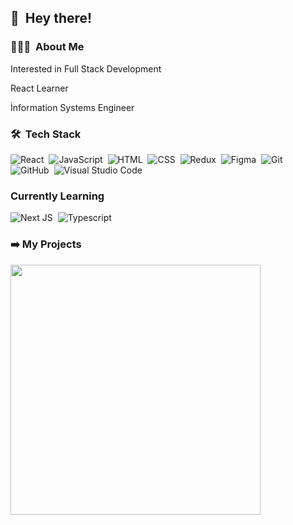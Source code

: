 
## 👋 &nbsp;Hey there!

### 👨🏻‍💻 &nbsp;About Me

<p>Interested in Full Stack Development</p>
<p>React Learner</p>
<p>İnformation Systems Engineer</p>




### 🛠 &nbsp;Tech Stack

![React](https://img.shields.io/badge/-React-05122A?style=flat&logo=react)&nbsp;
![JavaScript](https://img.shields.io/badge/-JavaScript-05122A?style=flat&logo=javascript)&nbsp;
![HTML](https://img.shields.io/badge/-HTML-05122A?style=flat&logo=HTML5)&nbsp;
![CSS](https://img.shields.io/badge/-CSS-05122A?style=flat&logo=CSS3&logoColor=1572B6)&nbsp;
![Redux](https://img.shields.io/badge/-Redux-05122A?style=flat&logo=redux)&nbsp;
![Figma](https://img.shields.io/badge/-Figma-05122A?style=flat&logo=figma&logoColor=1572B6)&nbsp;
![Git](https://img.shields.io/badge/-Git-05122A?style=flat&logo=git)&nbsp;
![GitHub](https://img.shields.io/badge/-GitHub-05122A?style=flat&logo=github)&nbsp;
![Visual Studio Code](https://img.shields.io/badge/-Visual%20Studio%20Code-05122A?style=flat&logo=visual-studio-code&logoColor=007ACC)&nbsp;

### Currently Learning
![Next JS](https://img.shields.io/badge/-Next-05122A?style=flat&logo=next.js)&nbsp;
![Typescript](https://img.shields.io/badge/-Typescript-05122A?style=flat&logo=typescript&logoColor=1572B6)&nbsp;

### ➡️ My Projects
<p align="left">
  
   <!-- PROJECTS-FIRST-ROW -->
 
  <a href="https://github.com/Alperenyilan/FoodOrderingNew.git" target="blank">
    <img width="400" align="" src="https://github.com/Alperenyilan/FoodOrderingNew.git" />
  </a>
  <a href="https://github.com/Alperenyilan/AdminDashboardwithChartJS.git" target="blank">
   
  </a>
  
</p>

<!-- PROJECTS-END -->
